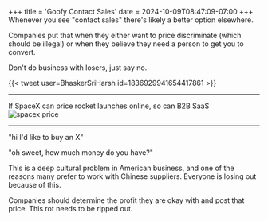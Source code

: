 +++
title = 'Goofy Contact Sales'
date = 2024-10-09T08:47:09-07:00
+++
Whenever you see "contact sales" there's likely a better option elsewhere.

Companies put that when they either want to price discriminate (which should be illegal) or when they believe they need a person to get you to convert.

Don't do business with losers, just say no.

{{< tweet user=BhaskerSriHarsh id=1836929941654417861 >}}

---
If SpaceX can price rocket launches online, so can B2B SaaS
![spacex price](/img/dump/spacex.jpg)

---
"hi I'd like to buy an X"

"oh sweet, how much money do you have?"

This is a deep cultural problem in American business, and one of the reasons many prefer to work with Chinese suppliers. Everyone is losing out because of this.

Companies should determine the profit they are okay with and post that price. This rot needs to be ripped out.
